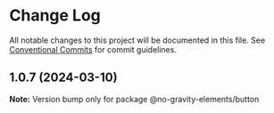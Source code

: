 # Change Log

All notable changes to this project will be documented in this file.
See [Conventional Commits](https://conventionalcommits.org) for commit guidelines.

## 1.0.7 (2024-03-10)

**Note:** Version bump only for package @no-gravity-elements/button
